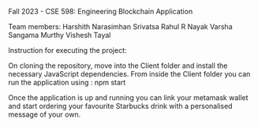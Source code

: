 Fall 2023 - CSE 598: Engineering Blockchain Application

Team members: 
  Harshith Narasimhan Srivatsa
  Rahul R Nayak
  Varsha Sangama Murthy
  Vishesh Tayal

Instruction for executing the project:

On cloning the repository, move into the Client folder and install the necessary JavaScript dependencies.
From inside the Client folder you can run the application using : npm start 

Once the application is up and running you can link your metamask wallet and start ordering your favourite Starbucks drink with a personalised message of your own.
